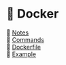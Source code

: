 # 🐳 Docker

🔱 [Notes](https://github.com/npetrelli/DevOps/blob/master/Docker/Notes/README.md) </br>
🔱 [Commands](https://github.com/npetrelli/DevOps/tree/master/Docker/Commands/README.md) </br>
🔱 [Dockerfile](https://github.com/npetrelli/DevOps/blob/master/Docker/Dockerfile/README.md) </br>
🔱 [Example](https://github.com/npetrelli/DevOps/blob/master/Docker/Example/README.md) </br>
